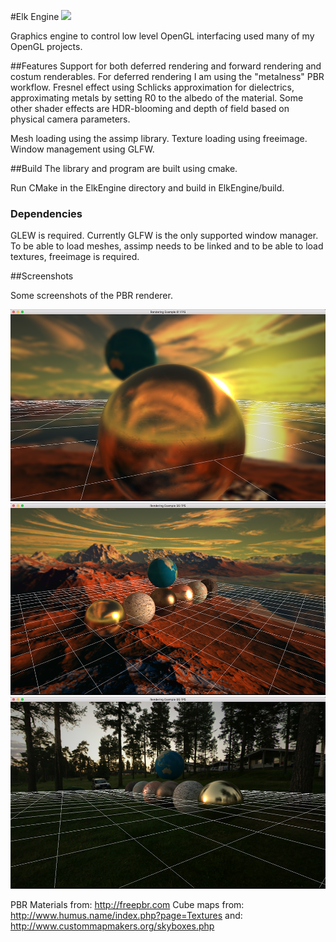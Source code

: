 #Elk Engine
![](images/elk_small.png=128x)

Graphics engine to control low level OpenGL interfacing used many of my OpenGL projects.

##Features
Support for both deferred rendering and forward rendering and costum renderables.
For deferred rendering I am using the "metalness" PBR workflow. Fresnel effect using Schlicks approximation for dielectrics, approximating metals by setting R0 to the albedo of the material. Some other shader effects are HDR-blooming and depth of field based on physical camera parameters.

Mesh loading using the assimp library.
Texture loading using freeimage.
Window management using GLFW.

##Build
The library and program are built using cmake.

Run CMake in the ElkEngine directory and build in ElkEngine/build.

### Dependencies
GLEW is required. Currently GLFW is the only supported window manager. To be able to load meshes, assimp needs to be linked and to be able to load textures, freeimage is required.

##Screenshots

Some screenshots of the PBR renderer.

![](images/screen1.png "Screenshot")
![](images/screen2.png "Screenshot")
![](images/screen3.png "Screenshot")

PBR Materials from: http://freepbr.com
Cube maps from: http://www.humus.name/index.php?page=Textures
and: http://www.custommapmakers.org/skyboxes.php
